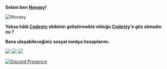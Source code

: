 
**Selam ben [Novasy](http://https://github.com/novasy "Novasy")!**

<img src="https://komarev.com/ghpvc/?username=novasy&label=Ziyaretçi%20Sayısı&color=da004e" alt="Novasy" />

**Yoksa hâlâ [Codesty](https://codesty.org/team) ekibinin geliştirmekte olduğu [Codesty](https://codesty.org)'e göz atmadın mı ?**

**Bana ulaşabileceğiniz sosyal medya hesaplarım:**

 [![](https://cdn.discordapp.com/attachments/806690258086658090/823829343499321384/68747470733a2f2f696d672e736869656c64732e696f2f62616467652f646973636f72642532302d3732383944412e737667.png)](https://discord.com/users/729226812776906832) [![](https://cdn.discordapp.com/attachments/806690258086658090/823829296912269364/68747470733a2f2f696d672e736869656c64732e696f2f62616467652f4769744875622532302d3139313731372e7376673f.png)](https://github.com/novasy) [![](https://cdn.discordapp.com/attachments/806690258086658090/823829272291573760/68747470733a2f2f696d672e736869656c64732e696f2f62616467652f494e5354414752414d2532302d4443333137352e73.png)](https://www.instagram.com/novasyy/) 
 
[![Discord Presence](https://lanyard-profile-readme.vercel.app/api/729226812776906832?theme=light&bg=000022&animated=false&hideDiscrim=true&borderRadius=30px)](https://discord.com/users/729226812776906832)
